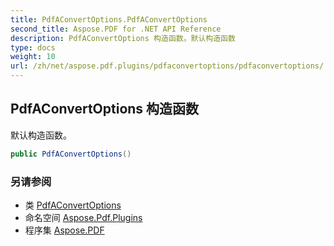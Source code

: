 ```yaml
---
title: PdfAConvertOptions.PdfAConvertOptions
second_title: Aspose.PDF for .NET API Reference
description: PdfAConvertOptions 构造函数。默认构造函数
type: docs
weight: 10
url: /zh/net/aspose.pdf.plugins/pdfaconvertoptions/pdfaconvertoptions/
---
```

## PdfAConvertOptions 构造函数

默认构造函数。

```csharp
public PdfAConvertOptions()
```

### 另请参阅

* 类 [PdfAConvertOptions](../)
* 命名空间 [Aspose.Pdf.Plugins](../../../aspose.pdf.plugins/)
* 程序集 [Aspose.PDF](../../../)
